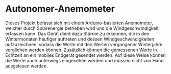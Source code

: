 # Autonomer-Anemometer
Dieses Projekt befasst sich mit einem Arduino-basierten Anemometer, welcher durch Solarenergie betrieben wird und die Windgeschwindigkeit erfassen kann. Das Gerät dient dazu Stürme zu erkennen, die in den Wintermonaten häufiger auftreten und dessen Windgeschwindigkeiten aufzuzeichnen, sodass die Werte mit den Werten vergangener Winterjahre verglichen werden können. Zusätzlich können die gemessenen Werte in Echtzeit an ein mobiles Endgerät gesendet werden. Auf diese Weise können die Werte auch unterwegs eingesehen werden und müssen nicht von Hand ausgelesen werden.
